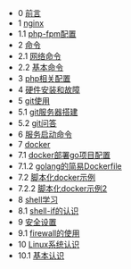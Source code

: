 * 0 [前言](README.md)
* 1 [nginx](nginx.md)
* 1.1 [php-fpm配置](php-fpm.md)
* 2 [命令](#)
* 2.1 [网络命令](command_net.md)
* 2.2 [基本命令](command_base.md)
* 3 [php相关配置](php.md)
* 4 [硬件安装和故障](hardware-install.md)
* 5 [git使用](#)
* 5.1 [git服务器搭建](git-server.md)
* 5.2 [git问答](git-qa.md)
* 6 [服务启动命令](service_start.md)
* 7 [docker](#)
* 7.1 [docker部署go项目配置](docker-go.md)
* 7.1.2 [golang的简易Dockerfile](docker-golang.md)
* 7.2 [脚本化docker示例](shell-docker.md)
* 7.2.2 [脚本化docker示例2](shell-docker2.md)
* 8 [shell学习](#)
* 8.1 [shell-if的认识](shell-if.md)
* 9 [安全设置](#)
* 9.1 [firewall的使用](firewall.md)
* 10 [Linux系统认识](#)
* 10.1 [基本认识](Linux基本认识.md)
